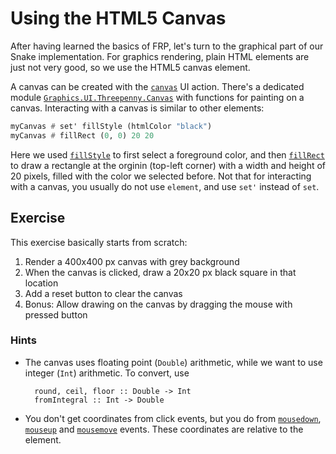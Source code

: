 Using the HTML5 Canvas
================================================================================

After having learned the basics of FRP, let's turn to the graphical part of our
Snake implementation. For graphics rendering, plain HTML elements are just not
very good, so we use the HTML5 canvas element.

A canvas can be created with the [`canvas`] UI action. There's a dedicated
module [`Graphics.UI.Threepenny.Canvas`] with functions for painting on a
canvas. Interacting with a canvas is similar to other elements:

```haskell
myCanvas # set' fillStyle (htmlColor "black")
myCanvas # fillRect (0, 0) 20 20
```

Here we used [`fillStyle`] to first select a foreground color, and then
[`fillRect`] to draw a rectangle at the orginin (top-left corner) with a width
and height of 20 pixels, filled with the color we selected before. Not that for interacting with a canvas, you usually do not use `element`, and use `set'` instead of `set`.


[`canvas`]: https://hackage.haskell.org/package/threepenny-gui-0.9.0.0/docs/Graphics-UI-Threepenny-Elements.html#v:canvas
[`Graphics.UI.Threepenny.Canvas`]: https://hackage.haskell.org/package/threepenny-gui-0.9.0.0/docs/Graphics-UI-Threepenny-Canvas.html
[`fillStyle`]: https://hackage.haskell.org/package/threepenny-gui-0.9.0.0/docs/Graphics-UI-Threepenny-Canvas.html#v:fillStyle
[`fillRect`]: https://hackage.haskell.org/package/threepenny-gui-0.9.0.0/docs/Graphics-UI-Threepenny-Canvas.html#v:fillRect


Exercise
--------------------------------------------------------------------------------

This exercise basically starts from scratch:

1. Render a 400x400 px canvas with grey background
2. When the canvas is clicked, draw a 20x20 px black square in that location
3. Add a reset button to clear the canvas
4. Bonus: Allow drawing on the canvas by dragging the mouse with pressed button

### Hints

* The canvas uses floating point (`Double`) arithmetic, while we want to use
  integer (`Int`) arithmetic. To convert, use

        round, ceil, floor :: Double -> Int
        fromIntegral :: Int -> Double

* You don't get coordinates from click events, but you do from [`mousedown`],
  [`mouseup`] and [`mousemove`] events. These coordinates are relative to the
  element.

[`mousedown`]: https://hackage.haskell.org/package/threepenny-gui-0.9.0.0/docs/Graphics-UI-Threepenny-Events.html#v:mousedown
[`mouseup`]: https://hackage.haskell.org/package/threepenny-gui-0.9.0.0/docs/Graphics-UI-Threepenny-Events.html#v:mouseup
[`mousemove`]: https://hackage.haskell.org/package/threepenny-gui-0.9.0.0/docs/Graphics-UI-Threepenny-Events.html#v:mousemove
